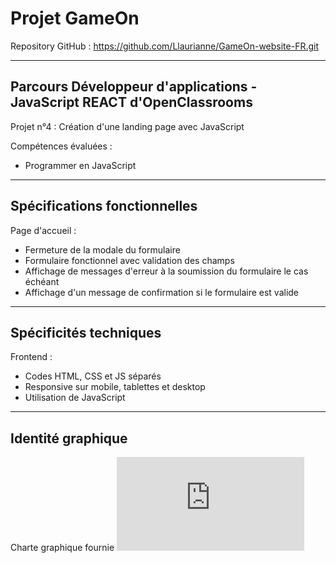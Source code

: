 # Projet GameOn
Repository GitHub : https://github.com/Llaurianne/GameOn-website-FR.git
***
## Parcours Développeur d'applications - JavaScript REACT d'OpenClassrooms
Projet n°4 : Création d'une landing page avec JavaScript

Compétences évaluées :
- Programmer en JavaScript
***
## Spécifications fonctionnelles
Page d'accueil :
* Fermeture de la modale du formulaire
* Formulaire fonctionnel avec validation des champs
* Affichage de messages d'erreur à la soumission du formulaire le cas échéant
* Affichage d'un message de confirmation si le formulaire est valide
***
## Spécificités techniques
Frontend :
* Codes HTML, CSS et JS séparés
* Responsive sur mobile, tablettes et desktop
* Utilisation de JavaScript

***
## Identité graphique
Charte graphique fournie
![Charte graphique](https://github.com/Llaurianne/GameOn-website-FR/blob/master/UI-Design-GameOn-FR.pdf)
